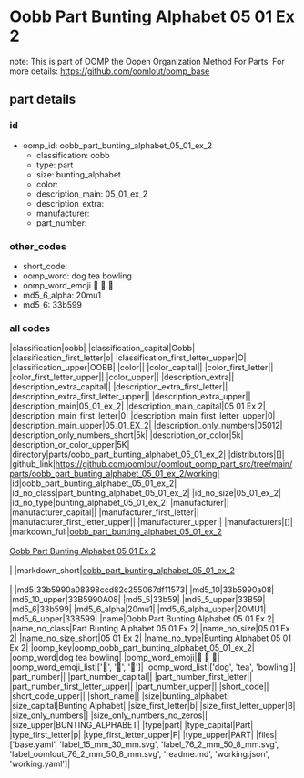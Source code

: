 # Oobb Part Bunting Alphabet 05 01 Ex 2  

note: This is part of OOMP the Oopen Organization Method For Parts. For more details: https://github.com/oomlout/oomp_base

##  part details





### id
* oomp_id: oobb_part_bunting_alphabet_05_01_ex_2
  * classification: oobb
  * type: part
  * size: bunting_alphabet
  * color: 
  * description_main: 05_01_ex_2
  * description_extra: 
  * manufacturer: 
  * part_number: 

### other_codes
* short_code: 
* oomp_word: dog tea bowling
* oomp_word_emoji :dog: :tea: :bowling:
* md5_6_alpha: 20mu1
* md5_6: 33b599

### all codes 
|classification|oobb|
|classification_capital|Oobb|
|classification_first_letter|o|
|classification_first_letter_upper|O|
|classification_upper|OOBB|
|color||
|color_capital||
|color_first_letter||
|color_first_letter_upper||
|color_upper||
|description_extra||
|description_extra_capital||
|description_extra_first_letter||
|description_extra_first_letter_upper||
|description_extra_upper||
|description_main|05_01_ex_2|
|description_main_capital|05 01 Ex 2|
|description_main_first_letter|0|
|description_main_first_letter_upper|0|
|description_main_upper|05_01_EX_2|
|description_only_numbers|05012|
|description_only_numbers_short|5k|
|description_or_color|5k|
|description_or_color_upper|5K|
|directory|parts/oobb_part_bunting_alphabet_05_01_ex_2|
|distributors|[]|
|github_link|https://github.com/oomlout/oomlout_oomp_part_src/tree/main/parts/oobb_part_bunting_alphabet_05_01_ex_2/working|
|id|oobb_part_bunting_alphabet_05_01_ex_2|
|id_no_class|part_bunting_alphabet_05_01_ex_2|
|id_no_size|05_01_ex_2|
|id_no_type|bunting_alphabet_05_01_ex_2|
|manufacturer||
|manufacturer_capital||
|manufacturer_first_letter||
|manufacturer_first_letter_upper||
|manufacturer_upper||
|manufacturers|[]|
|markdown_full|[oobb_part_bunting_alphabet_05_01_ex_2](https://github.com/oomlout/oomlout_oomp_part_src/tree/main/parts/oobb_part_bunting_alphabet_05_01_ex_2/working)<br>[](https://github.com/oomlout/oomlout_oomp_part_src/tree/main/parts/oobb_part_bunting_alphabet_05_01_ex_2/working)<br>[Oobb Part Bunting Alphabet 05 01 Ex 2](https://github.com/oomlout/oomlout_oomp_part_src/tree/main/parts/oobb_part_bunting_alphabet_05_01_ex_2/working)<br><br>|
|markdown_short|[oobb_part_bunting_alphabet_05_01_ex_2](https://github.com/oomlout/oomlout_oomp_part_src/tree/main/parts/oobb_part_bunting_alphabet_05_01_ex_2/working)<br><br>|
|md5|33b5990a08398ccd82c255067df11573|
|md5_10|33b5990a08|
|md5_10_upper|33B5990A08|
|md5_5|33b59|
|md5_5_upper|33B59|
|md5_6|33b599|
|md5_6_alpha|20mu1|
|md5_6_alpha_upper|20MU1|
|md5_6_upper|33B599|
|name|Oobb Part Bunting Alphabet 05 01 Ex 2|
|name_no_class|Part Bunting Alphabet 05 01 Ex 2|
|name_no_size|05 01 Ex 2|
|name_no_size_short|05 01 Ex 2|
|name_no_type|Bunting Alphabet 05 01 Ex 2|
|oomp_key|oomp_oobb_part_bunting_alphabet_05_01_ex_2|
|oomp_word|dog tea bowling|
|oomp_word_emoji|:dog: :tea: :bowling:|
|oomp_word_emoji_list|[':dog:', ':tea:', ':bowling:']|
|oomp_word_list|['dog', 'tea', 'bowling']|
|part_number||
|part_number_capital||
|part_number_first_letter||
|part_number_first_letter_upper||
|part_number_upper||
|short_code||
|short_code_upper||
|short_name||
|size|bunting_alphabet|
|size_capital|Bunting Alphabet|
|size_first_letter|b|
|size_first_letter_upper|B|
|size_only_numbers||
|size_only_numbers_no_zeros||
|size_upper|BUNTING_ALPHABET|
|type|part|
|type_capital|Part|
|type_first_letter|p|
|type_first_letter_upper|P|
|type_upper|PART|
|files|['base.yaml', 'label_15_mm_30_mm.svg', 'label_76_2_mm_50_8_mm.svg', 'label_oomlout_76_2_mm_50_8_mm.svg', 'readme.md', 'working.json', 'working.yaml']|
